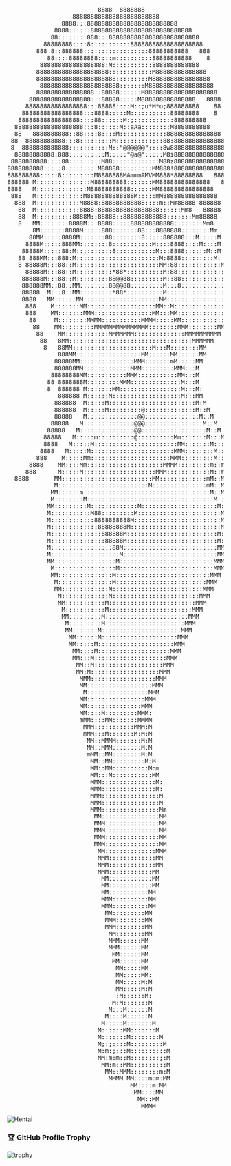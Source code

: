 <pre>
                         8888  8888888
                  888888888888888888888888
               8888:::8888888888888888888888888
             8888::::::8888888888888888888888888888
            88::::::::888:::8888888888888888888888888
          88888888::::8:::::::::::88888888888888888888
        888 8::888888::::::::::::::::::88888888888   888
           88::::88888888::::m::::::::::88888888888    8
         888888888888888888:M:::::::::::8888888888888
        88888888888888888888::::::::::::M88888888888888
        8888888888888888888888:::::::::M8888888888888888
         8888888888888888888888:::::::M888888888888888888
        8888888888888888::88888::::::M88888888888888888888
      88888888888888888:::88888:::::M888888888888888   8888
     88888888888888888:::88888::::M::;o*M*o;888888888    88
    88888888888888888:::8888:::::M:::::::::::88888888    8
   88888888888888888::::88::::::M:;:::::::::::888888888
  8888888888888888888:::8::::::M::aAa::::::::M8888888888       8
  88   8888888888::88::::8::::M:::::::::::::888888888888888 8888
 88  88888888888:::8:::::::::M::::::::::;::88:88888888888888888
 8  8888888888888:::::::::::M::"@@@@@@"::::8w8888888888888888
  88888888888:888::::::::::M:::::"@a@":::::M8i8888888888888888
 8888888888::::88:::::::::M88:::::::::::::M88z88888888888888888
8888888888:::::8:::::::::M88888:::::::::MM888!888888888888888888
888888888:::::8:::::::::M8888888MAmmmAMVMM888*88888888   88888888
888888 M:::::::::::::::M888888888:::::::MM88888888888888   8888888
8888   M::::::::::::::M88888888888::::::MM888888888888888    88888
 888   M:::::::::::::M8888888888888M:::::mM888888888888888    8888
  888  M::::::::::::M8888:888888888888::::m::Mm88888 888888   8888
   88  M::::::::::::8888:88888888888888888::::::Mm8   88888   888
   88  M::::::::::8888M::88888::888888888888:::::::Mm88888    88
   8   MM::::::::8888M:::8888:::::888888888888::::::::Mm8     4
       8M:::::::8888M:::::888:::::::88:::8888888::::::::Mm    2
      88MM:::::8888M:::::::88::::::::8:::::888888:::M:::::M
     8888M:::::888MM::::::::8:::::::::::M::::8888::::M::::M
    88888M:::::88:M::::::::::8:::::::::::M:::8888::::::M::M
   88 888MM:::888:M:::::::::::::::::::::::M:8888:::::::::M:
   8 88888M:::88::M:::::::::::::::::::::::MM:88::::::::::::M
     88888M:::88::M::::::::::*88*::::::::::M:88::::::::::::::M
    888888M:::88::M:::::::::88@@88:::::::::M::88::::::::::::::M
    888888MM::88::MM::::::::88@@88:::::::::M:::8::::::::::::::*8
    88888  M:::8::MM:::::::::*88*::::::::::M:::::::::::::::::88@@
    8888   MM::::::MM:::::::::::::::::::::MM:::::::::::::::::88@@
     888    M:::::::MM:::::::::::::::::::MM::M::::::::::::::::*8
     888    MM:::::::MMM::::::::::::::::MM:::MM:::::::::::::::M
      88     M::::::::MMMM:::::::::::MMMM:::::MM::::::::::::MM
       88    MM:::::::::MMMMMMMMMMMMMMM::::::::MMM::::::::MMM
        88    MM::::::::::::MMMMMMM::::::::::::::MMMMMMMMMM
         88   8MM::::::::::::::::::::::::::::::::::MMMMMM
          8   88MM::::::::::::::::::::::M:::M::::::::MM
              888MM::::::::::::::::::MM::::::MM::::::MM
             88888MM:::::::::::::::MMM:::::::mM:::::MM
             888888MM:::::::::::::MMM:::::::::MMM:::M
            88888888MM:::::::::::MMM:::::::::::MM:::M
           88 8888888M:::::::::MMM::::::::::::::M:::M
           8  888888 M:::::::MM:::::::::::::::::M:::M:
              888888 M::::::M:::::::::::::::::::M:::MM
             888888  M:::::M::::::::::::::::::::::::M:M
             888888  M:::::M:::::::::@::::::::::::::M::M
             88888   M::::::::::::::@@:::::::::::::::M::M
            88888   M::::::::::::::@@@::::::::::::::::M::M
           88888   M:::::::::::::::@@::::::::::::::::::M::M
          88888   M:::::m::::::::::@::::::::::Mm:::::::M:::M
          8888   M:::::M:::::::::::::::::::::::MM:::::::M:::M
         8888   M:::::M:::::::::::::::::::::::MMM::::::::M:::M
        888    M:::::Mm::::::::::::::::::::::MMM:::::::::M::::M
      8888    MM::::Mm:::::::::::::::::::::MMMM:::::::::m::m:::M
     888      M:::::M::::::::::::::::::::MMM::::::::::::M::mm:::M
  8888       MM:::::::::::::::::::::::::MM:::::::::::::mM::MM:::M:
             M:::::::::::::::::::::::::M:::::::::::::::mM::MM:::Mm
            MM::::::m:::::::::::::::::::::::::::::::::::M::MM:::MM
            M::::::::M:::::::::::::::::::::::::::::::::::M::M:::MM
           MM:::::::::M:::::::::::::M:::::::::::::::::::::M:M:::MM
           M:::::::::::M88:::::::::M:::::::::::::::::::::::MM::MMM
           M::::::::::::8888888888M::::::::::::::::::::::::MM::MM
           M:::::::::::::88888888M:::::::::::::::::::::::::M::MM
           M::::::::::::::888888M:::::::::::::::::::::::::M::MM
           M:::::::::::::::88888M:::::::::::::::::::::::::M:MM
           M:::::::::::::::::88M::::::::::::::::::::::::::MMM
           M:::::::::::::::::::M::::::::::::::::::::::::::MMM
           MM:::::::::::::::::M::::::::::::::::::::::::::MMM
            M:::::::::::::::::M::::::::::::::::::::::::::MMM
            MM:::::::::::::::M::::::::::::::::::::::::::MMM
             M:::::::::::::::M:::::::::::::::::::::::::MMM
             MM:::::::::::::M:::::::::::::::::::::::::MMM
              M:::::::::::::M::::::::::::::::::::::::MMM
              MM:::::::::::M::::::::::::::::::::::::MMM
               M:::::::::::M:::::::::::::::::::::::MMM
               MM:::::::::M:::::::::::::::::::::::MMM
                M:::::::::M::::::::::::::::::::::MMM
                MM:::::::M::::::::::::::::::::::MMM
                 MM::::::M:::::::::::::::::::::MMM
                 MM:::::M:::::::::::::::::::::MMM
                  MM::::M::::::::::::::::::::MMM
                  MM:::M::::::::::::::::::::MMM
                   MM::M:::::::::::::::::::MMM
                   MM:M:::::::::::::::::::MMM
                    MMM::::::::::::::::::MMM
                    MM::::::::::::::::::MMM
                     M:::::::::::::::::MMM
                    MM::::::::::::::::MMM
                    MM:::::::::::::::MMM
                    MM::::M:::::::::MMM:
                    mMM::::MM:::::::MMMM
                     MMM:::::::::::MMM:M
                     mMM:::M:::::::M:M:M
                      MM::MMMM:::::::M:M
                      MM::MMM::::::::M:M
                      mMM::MM::::::::M:M
                       MM::MM:::::::::M:M
                       MM::MM::::::::::M:m
                       MM:::M:::::::::::MM
                       MMM:::::::::::::::M:
                       MMM:::::::::::::::M:
                       MMM::::::::::::::::M
                       MMM::::::::::::::::M
                       MMM::::::::::::::::Mm
                        MM::::::::::::::::MM
                        MMM:::::::::::::::MM
                        MMM:::::::::::::::MM
                        MMM:::::::::::::::MM
                        MMM:::::::::::::::MM
                         MM::::::::::::::MMM
                         MMM:::::::::::::MM
                         MMM:::::::::::::MM
                         MMM::::::::::::MM
                          MM::::::::::::MM
                          MM::::::::::::MM
                          MM:::::::::::MM
                          MMM::::::::::MM
                          MMM::::::::::MM
                           MM:::::::::MM
                           MMM::::::::MM
                           MMM::::::::MM
                            MM::::::::MM
                            MMM::::::MM
                            MMM::::::MM
                             MM::::::MM
                             MM::::::MM
                              MM:::::MM
                              MM:::::MM:
                              MM:::::M:M
                              MM:::::M:M
                              :M::::::M:
                             M:M:::::::M
                            M:::M::::::M
                           M::::M::::::M
                          M:::::M:::::::M
                         M::::::MM:::::::M
                         M:::::::M::::::::M
                         M;:;::::M:::::::::M
                         M:m:;:::M::::::::::M
                         MM:m:m::M::::::::;:M
                          MM:m::MM:::::::;:;M
                           MM::MMM::::::;:m:M
                            MMMM MM::::m:m:MM
                                  MM::::m:MM
                                   MM::::MM
                                    MM::MM
                                     MMMM
</pre>

![Hentai](https://i.imgur.com/3STwxJU.gif)
### 🏆 GitHub Profile Trophy
![trophy](https://github-profile-trophy.vercel.app/?username=singlexyz&theme=darkhub&margin-w=15&margin-h=15)
